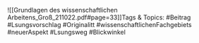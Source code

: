 
![[Grundlagen des wissenschaftlichen Arbeitens_Groß_211022.pdf#page=33]]Tags & Topics:
   #Beitrag
   #Lsungsvorschlag
   #Originalitt
   #wissenschaftlichenFachgebiets
   #neuerAspekt
   #Lsungsweg
   #Blickwinkel